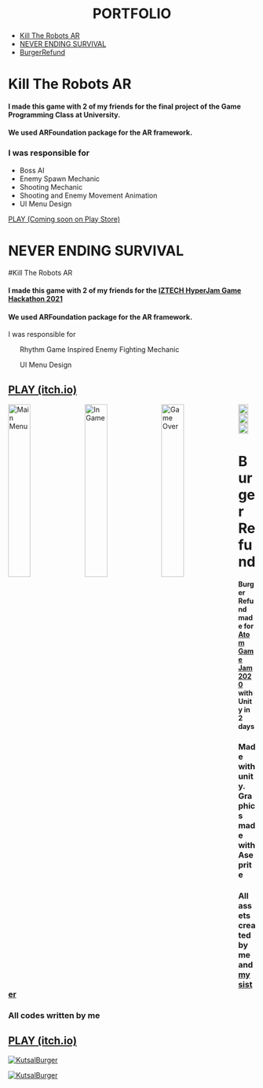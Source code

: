 <h1 align="center">PORTFOLIO</h1>


* <a href="#Kill-The-Robots-AR">Kill The Robots AR</a></li>
* <a href="#NEVER-ENDING-SURVIVAL">NEVER ENDING SURVIVAL</a></li>
* <a href="#Burger-Refund">BurgerRefund</a></li>

  
# Kill The Robots AR
#### I made this game with 2 of my friends for the final project of the Game Programming Class at University.
#### We used ARFoundation package for the AR framework.

### I was responsible for 
* Boss AI
* Enemy Spawn Mechanic
* Shooting Mechanic
* Shooting and Enemy Movement Animation
* UI Menu Design

<a href="https://play.google.com/store/apps?gl=TR" target="_blank">PLAY (Coming soon on Play Store)</a>

# NEVER ENDING SURVIVAL

#Kill The Robots AR
#### I made this game with 2 of my friends for the <a href="https://itch.io/jam/iztech-hyperjam/rate/974266" target="_blank"> IZTECH HyperJam Game Hackathon 2021 </a> 
#### We used ARFoundation package for the AR framework.

I was responsible for 
<ul>Rhythm Game Inspired Enemy Fighting Mechanic</ul>
<ul></ul>
<ul>UI Menu Design</ul>

## <a href="https://itch.io/jam/iztech-hyperjam/rate/974266" target="_blank">PLAY (itch.io)</a>


<a href="https://itch.io/jam/iztech-hyperjam/rate/974266"><img src="https://i.imgur.com/3zOk9O1.png" alt="Main Menu" style="float: left; width: 30%; margin-right: 1%; margin-bottom: 0.5em;"></a>

<a href="https://itch.io/jam/iztech-hyperjam/rate/974266"><img src="https://img.itch.zone/aW1hZ2UvOTc0MjY2LzU1MzI3OTIucG5n/original/R%2B4Q7K.png" alt="In Game"  style="float: left; width: 30%; margin-right: 1%; margin-bottom: 0.5em;"></a>

<a href="https://itch.io/jam/iztech-hyperjam/rate/974266"><img src="https://img.itch.zone/aW1hZ2UvOTc0MjY2LzU1MzI3OTEucG5n/original/Sc7Xu%2B.png" alt="Game Over"  style="float: left; width: 30%; margin-right: 1%; margin-bottom: 0.5em;"></a>

<p float="left">
  <img src="https://i.imgur.com/3zOk9O1.png" width="20" />
  <img src="https://i.imgur.com/3zOk9O1.png" width="20" /> 
  <img src="https://i.imgur.com/3zOk9O1.png" width="20" />
</p>

# Burger Refund
#### Burger Refund made for <a href="https://itch.io/jam/atom-gamejam" target="_blank">Atom Game Jam 2020</a> with Unity in 2 days

### Made with unity. Graphics made with Aseprite

### All assets created by me and <a href="https://github.com/SelenSonmez" target="_blank">my sister</a> 

### All codes written by me

## <a href="https://yellow-magic-studio.itch.io/burger-refund" target="_blank">PLAY (itch.io)</a>

<a href="https://yellow-magic-studio.itch.io/burger-refund"><img src="https://img.itch.zone/aW1hZ2UvNzcxMTQ2LzQzNDM3NzAuZ2lm/original/nM6ScO.gif" title="KutsalBurger" alt="KutsalBurger"></a>

<a href="https://yellow-magic-studio.itch.io/burger-refund"><img src="https://img.itch.zone/aW1hZ2UvNzcxMTQ2LzQzNDM3ODUuZ2lm/original/YGvLbh.gif" title="KutsalBurger" alt="KutsalBurger"></a>



